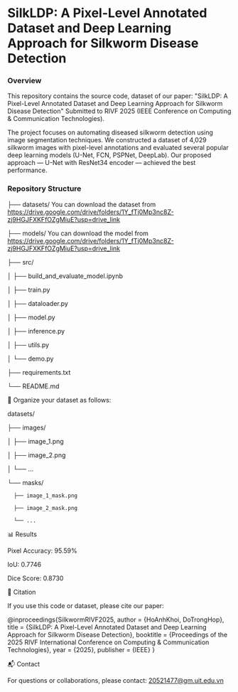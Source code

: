 # SilkLDP: A Pixel-Level Annotated Dataset and Deep Learning Approach for Silkworm Disease Detection

### Overview
This repository contains the source code, dataset of our paper:
"SilkLDP: A Pixel-Level Annotated Dataset and Deep Learning Approach for Silkworm Disease Detection" Submitted to RIVF 2025 (IEEE Conference on Computing & Communication Technologies).

The project focuses on automating diseased silkworm detection using image segmentation techniques. We constructed a dataset of 4,029 silkworm images with pixel-level annotations and evaluated several popular deep learning models (U-Net, FCN, PSPNet, DeepLab). Our proposed approach — U-Net with ResNet34 encoder — achieved the best performance.

### Repository Structure

├── datasets/   You can download the dataset from https://drive.google.com/drive/folders/1Y_fTj0Mp3nc8Z-zj9HGJFXKFfOZgMiuE?usp=drive_link

├── models/ You can download the model from https://drive.google.com/drive/folders/1Y_fTj0Mp3nc8Z-zj9HGJFXKFfOZgMiuE?usp=drive_link

├── src/

│   ├── build_and_evaluate_model.ipynb

│   ├── train.py

│   ├── dataloader.py

│   ├── model.py

│   ├── inference.py

│   ├── utils.py

│   └── demo.py

├── requirements.txt

└── README.md 

🚀 Organize your dataset as follows:

datasets/

 ├── images/
 
 │    ├── image_1.png
 
 │    ├── image_2.png
 
 │    └── ...
 
 └── masks/
 
      ├── image_1_mask.png
      
      ├── image_2_mask.png
      
      └── ...
      
📊 Results

Pixel Accuracy: 95.59%

IoU: 0.7746

Dice Score: 0.8730

📜 Citation

If you use this code or dataset, please cite our paper:

@inproceedings{SilkwormRIVF2025,
  author    = {HoAnhKhoi, DoTrongHop},
  title     = {SilkLDP: A Pixel-Level Annotated Dataset and Deep Learning Approach for Silkworm Disease Detection},
  booktitle = {Proceedings of the 2025 RIVF International Conference on Computing & Communication Technologies},
  year      = {2025},
  publisher = {IEEE}
}

📬 Contact

For questions or collaborations, please contact: 20521477@gm.uit.edu.vn
